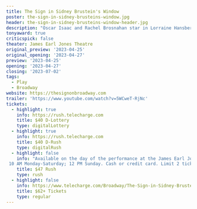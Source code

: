 ```yaml
---
title: The Sign in Sidney Brustein's Window
poster: the-sign-in-sidney-brusteins-window.jpg
header: the-sign-in-sidney-brusteins-window-header.jpg
description: "Oscar Isaac and Rachel Brosnahan star in Lorraine Hansberry's political drama."
tonyaward: true
criticspick: false
theater: James Earl Jones Theatre
original_preview: '2023-04-25'
original_opening: '2023-04-27'
preview: '2023-04-25'
opening: '2023-04-27'
closing: '2023-07-02'
tags: 
  - Play
  - Broadway
website: https://thesignonbroadway.com
trailer: 'https://www.youtube.com/watch?v=5WCweT-RjNc'
tickets: 
  - highlight: true
    info: https://rush.telecharge.com
    title: $40 D-Lottery
    type: digitalLottery
  - highlight: true
    info: https://rush.telecharge.com
    title: $40 D-Rush
    type: digitalRush
  - highlight: false
    info: "Available on the day of the performance at the James Earl Jones Theatre box office
 10 AM Monday-Saturday; 12 PM Sunday. Cash or credit card. Limit 2 tickets per person. Seat locations determined at the discretion of the box office. Subject to daily availability."
    title: $47 Rush
    type: rush
  - highlight: false
    info: https://www.telecharge.com/Broadway/The-Sign-in-Sidney-Brusteins-Window/Ticket
    title: $62+ Tickets
    type: regular
---
```


